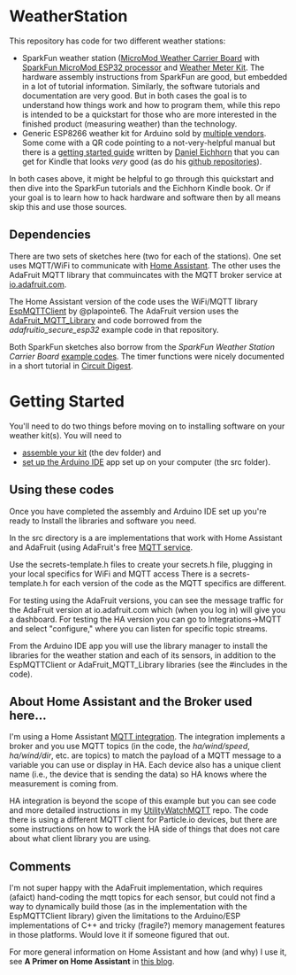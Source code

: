 # WeatherStation

This repository has code for two different weather stations:
* SparkFun weather station
([MicroMod Weather Carrier Board](https://www.sparkfun.com/products/16794)
with 
[SparkFun MicroMod ESP32 processor](https://www.sparkfun.com/products/16781)
and 
[Weather Meter Kit](https://www.sparkfun.com/products/15901). 
The hardware assembly instructions from SparkFun are good, but embedded in
a lot of tutorial information. Similarly, the software tutorials and
documentation are very good. But in both cases the goal is to understand
how things work and how to program them, while this repo is intended to
be a quickstart for those who are more interested in the finished product
(measuring weather) than the technology.
* Generic ESP8266 weather kit for Arduino sold by 
[multiple vendors](https://www.amazon.com/Mustpoint-Arduino-ESP8266-Weather-Tutorial/dp/B0BGHTD5M9/ref=sr_1_2?crid=30SF0VVSG1G7Q).  Some come with a QR code pointing to
a not-very-helpful manual but there is a 
[getting started guide](https://www.amazon.com/ESP8266-Weather-Station-Getting-Started-ebook/dp/B01LFX8Z5W/ref=sr_1_3?crid=CWIBWFT59Q82)
written by [Daniel Eichhorn](https://github.com/squix78)
that you can get for Kindle that looks *very* good (as do his
[github repositories](https://github.com/squix78)).

In both cases above, it might be helpful to go through this quickstart
and then dive into the SparkFun tutorials and the Eichhorn Kindle book.
Or if your goal is to learn how to hack hardware and software then
by all means skip this and use those sources.

## Dependencies

There are two sets of sketches here (two for each of the stations).
One set uses MQTT/WiFi to communicate with 
[Home Assistant](https://www.home-assistant.io/). The other uses the
AdaFruit MQTT library that commuincates with the MQTT broker
service at [io.adafruit.com](https://io.adafruit.com/).

The Home Assistant version of the code uses the
WiFi/MQTT library
[EspMQTTClient](https://github.com/plapointe6/EspMQTTClient)
by @plapointe6.
The AdaFruit version uses the
[AdaFruit_MQTT_Library](https://github.com/adafruit/Adafruit_MQTT_Library) 
and code borrowed from the *adafruitio_secure_esp32*
example code in that repository.

Both SparkFun sketches also borrow from the *SparkFun Weather Station Carrier Board* 
[example codes](https://github.com/sparkfun/MicroMod_Weather_Carrier_Board/). 
The timer functions were nicely documented in a short tutorial in
[Circuit Digest](https://circuitdigest.com/microcontroller-projects/esp32-timers-and-timer-interrupts).

# Getting Started

You'll need to do two things before moving on to installing software on your
weather kit(s).  You will need to 
* [assemble your kit](https://github.com/cecat/WeatherStation/tree/main/dev)
(the dev folder) and
* [set up the Arduino IDE](https://github.com/cecat/WeatherStation/tree/main/src)
app set up on your computer
(the src folder).

## Using these codes

Once you have completed the assembly and Arduino IDE set up you're ready to
Install the libraries and software you need.

In the src directory is a are implementations that work with
Home Assistant and AdaFruit 
(using AdaFruit's free 
[MQTT service](io.adafruit.com).

Use the secrets-template.h files to create your secrets.h file,
plugging in your local specifics for WiFi and MQTT access
There is a secrets-template.h for
each version of the code as the MQTT specifics are different.

For testing using the AdaFruit versions, you can see the message traffic for the
AdaFruit version at io.adafruit.com
which (when you log in) will give you a dashboard.  For testing the
HA version you can go to Integrations->MQTT and select "configure,"
where you can listen for specific topic streams.

From the Arduino IDE app you will use the library manager to
install the libraries for the weather station and each of its sensors,
in addition to the EspMQTTClient or AdaFruit_MQTT_Library libraries
(see the #includes in the code).

## About Home Assistant and the Broker used here...
I'm using a Home Assistant
[MQTT integration](https://www.home-assistant.io/integrations/mqtt/). 
The integration implements a broker and
you use MQTT topics (in the code, the *ha/wind/speed*, *ha/wind/dir*, etc. 
are topics) to match the payload of a MQTT message to a variable you can use 
or display in HA.  Each device also has a unique client name (i.e., the device
that is sending the data) so HA knows 
where the measurement is coming from.

HA integration is beyond the scope of this example but
you can see code and more detailed instructions in my 
[UtilityWatchMQTT](https://github.com/cecat/UtilityWatchMQTT) repo.
The code there is using a different MQTT client for Particle.io devices,
but there are some instructions on how to work the HA side of things that
does not care about what client library you are using.

## Comments
I'm not super happy with the AdaFruit implementation, which requires
(afaict) hand-coding the mqtt topics for each sensor, but could not
find a way to dynamically build those (as in the implementation with
the EspMQTTClient library) given the limitations to
the Arduino/ESP implementations of C++ and tricky (fragile?) 
memory management features in those platforms. Would love it if
someone figured that out.

For more general information on Home Assistant and how (and why)
I use it, see 
**A Primer on Home Assistant** in
[this blog](https://blog.deepblueberry.com/).

